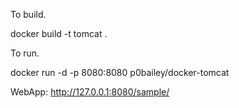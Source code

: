 To build.

docker build -t tomcat .

To run.

docker run -d -p 8080:8080 p0bailey/docker-tomcat

WebApp:
http://127.0.0.1:8080/sample/
